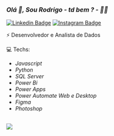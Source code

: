 ### _Olá 👋, Sou Rodrigo - td bem ? - 👨&zwj;💻_
[![Linkedin Badge](https://img.shields.io/badge/-LinkedIn-blue?style=flat-square&logo=Linkedin&logoColor=white&link=https://www.linkedin.com/in/rodrigopa-785a25168/)](https://www.linkedin.com/in/rodrigopa-785a25168/) [![Instagram Badge](https://img.shields.io/badge/-Instagram-red?style=flat-square&logo=Instagram&logoColor=white&link=https://www.instagram.com/rodriggotv/)](https://www.instagram.com/rodriggotv/)

⚡ Desenvolvedor e Analista de Dados

:computer: Techs: <br/>
  - _Javascript_ 
  - _Python_
  - _SQL Server_
  - _Power Bi_
  - _Power Apps_
  - _Power Automate Web e Desktop_
  - _Figma_
  - _Photoshop_
<br/>

<a href="https://github-readme-stats-anuraghazra1.vercel.app/api/top-langs/?username=rodrigo-id-pa&theme=tokyonight&langs_count=8">
<img align="center" src="https://github-readme-stats-anuraghazra1.vercel.app/api/top-langs/?username=rodrigo-id-pa&theme=tokyonight&langs_count=8" />
</a>

